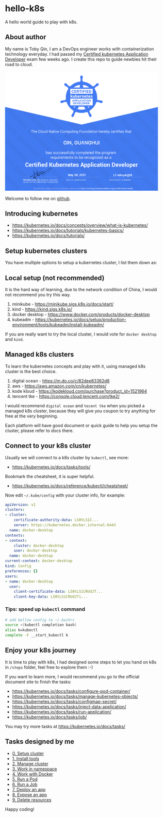 # hello-k8s

A hello world guide to play with k8s.

## About author

My name is Toby Qin, I am a DevOps engineer works with containerization technology everyday. I had passed my [Certified kubernetes Application Developer](https://www.cncf.io/certification/ckad/) exam few weeks ago. I create this repo to guide newbies hit their road to cloud.

![ckad](images/ckad.png)

Welcome to follow me on [github](https://github.com/tobyqin).

## Introducing kubernetes

- https://kubernetes.io/docs/concepts/overview/what-is-kubernetes/
- https://kubernetes.io/docs/tutorials/kubernetes-basics/
- https://kubernetes.io/docs/tutorials/

## Setup kubernetes clusters

You have multiple options to setup a kubernetes cluster, I list them down as:

## Local setup (not recommended)

It is the hard way of learning, due to the network condition of China, I would not recommend you try this way.

1. minikube - https://minikube.sigs.k8s.io/docs/start/
2. kind - https://kind.sigs.k8s.io/
3. docker desktop - https://www.docker.com/products/docker-desktop
4. kubeadm - https://kubernetes.io/docs/setup/production-environment/tools/kubeadm/install-kubeadm/

If you are really want to try the local cluster, I would vote for `docker desktop` and `kind`.

## Managed k8s clusters

To learn the kubernetes concepts and play with it, using managed k8s cluster is the best choice.

1. digital ocean - https://m.do.co/c/82dee83362d8
2. aws - https://aws.amazon.com/cn/kubernetes/
3. kode kloud - https://kodekloud.com/purchase?product_id=1521964
4. tencent tke - https://console.cloud.tencent.com/tke2/

I would recommend `digital ocean` and `tecent tke` when you picked a managed k8s cluster, because they will give you coupon to try anything for free at the very beginning.

Each platform will have good document or quick guide to help you setup the cluster, please refer to docs there.

## Connect to your k8s cluster

Usually we will connect to a k8s cluster by `kubectl`, see more:

- https://kubernetes.io/docs/tasks/tools/

Bookmark the cheatsheet, it is super helpful.

- https://kubernetes.io/docs/reference/kubectl/cheatsheet/

Now edit `~/.kube/config` with your cluster info, for example:

```yaml
apiVersion: v1
clusters:
- cluster:
    certificate-authority-data: LS0tLS1C...
    server: https://kubernetes.docker.internal:6443
  name: docker-desktop
contexts:
- context:
    cluster: docker-desktop
    user: docker-desktop
  name: docker-desktop
current-context: docker-desktop
kind: Config
preferences: {}
users:
- name: docker-desktop
  user:
    client-certificate-data: LS0tLS1CRUdJT...
    client-key-data: LS0tLS1CRUdJTi...
```

### Tips: speed up `kubectl` command

```bash
# add bellow config to ~/.bashrc
source <(kubectl completion bash)
alias k=kubectl
complete -F __start_kubectl k
```

## Enjoy your k8s journey

It is time to play with k8s, I had designed some steps to let you hand on k8s in `/steps` folder, feel free to explore them :-)

If you want to learn more, I would recommend you go to the official document site to finish the tasks:

- https://kubernetes.io/docs/tasks/configure-pod-container/
- https://kubernetes.io/docs/tasks/manage-kubernetes-objects/
- https://kubernetes.io/docs/tasks/configmap-secret/
- https://kubernetes.io/docs/tasks/inject-data-application/
- https://kubernetes.io/docs/tasks/run-application/
- https://kubernetes.io/docs/tasks/job/

You may try more tasks at https://kubernetes.io/docs/tasks/

## Tasks designed by me

  - [0. Setup cluster](k8s/steps/0.%20setup%20cluster.md)
  - [1. Install tools](k8s/steps/1.%20install%20tools.md)
  - [2. Manage cluster](k8s/steps/2.%20manage%20a%20cluster.md)
  - [3. Work in namespace](k8s/steps/3.%20work%20in%20namespace.md)
  - [4. Work with Docker](k8s/steps/4.%20work%20with%20docker.md)
  - [5. Run a Pod](k8s/steps/5.%20run%20a%20pod.md)
  - [6. Run a Job](k8s/steps/6.%20run%20a%20job.md)
  - [7. Deploy an app](k8s/steps/7.%20deploy%20an%20app.md)
  - [8. Expose an app](k8s/steps/8.%20expose%20an%20app.md)
  - [9. Delete resources](k8s/steps/9.%20delete%20resources.md)

Happy coding!

